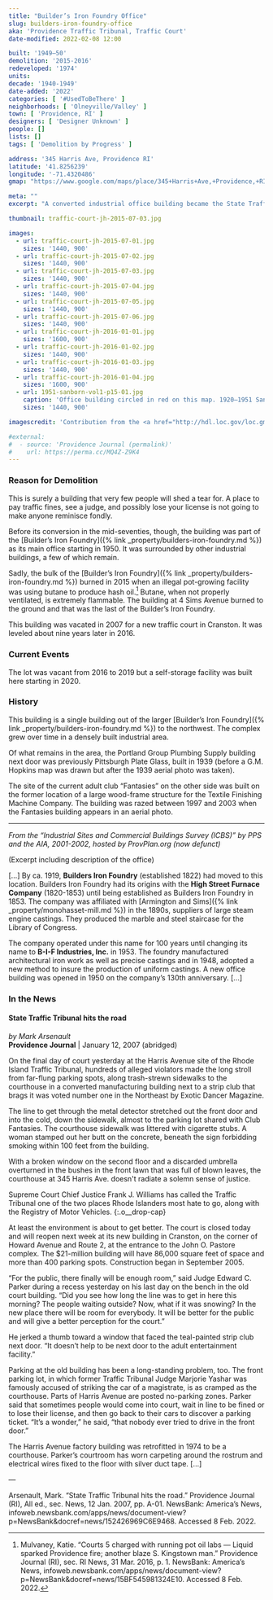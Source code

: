 ```yaml
---
title: "Builder’s Iron Foundry Office"
slug: builders-iron-foundry-office
aka: 'Providence Traffic Tribunal, Traffic Court'
date-modified: 2022-02-08 12:00

built: '1949–50'
demolition: '2015-2016'
redeveloped: '1974'
units:
decade: '1940-1949'
date-added: '2022'
categories: [ '#UsedToBeThere' ]
neighborhoods: [ 'Olneyville/Valley' ]
town: [ 'Providence, RI' ]
designers: [ 'Designer Unknown' ]
people: []
lists: []
tags: [ 'Demolition by Progress' ]

address: '345 Harris Ave, Providence RI'
latitude: '41.8256239'
longitude: '-71.4320486'
gmap: "https://www.google.com/maps/place/345+Harris+Ave,+Providence,+RI+02909/@41.8256239,-71.4320486,20z/data=!4m13!1m7!3m6!1s0x89e4459910c31c73:0x2406ee2a749e42d5!2sHarris+Ave,+Providence,+RI!3b1!8m2!3d41.825502!4d-71.4312409!3m4!1s0x89e445a0f22cb0cb:0x975da3abb511e5b9!8m2!3d41.8258013!4d-71.4318042"

meta: ""
excerpt: "A converted industrial office building became the State Traffic Tribunal but closed for better digs"

thumbnail: traffic-court-jh-2015-07-03.jpg

images:
  - url: traffic-court-jh-2015-07-01.jpg
    sizes: '1440, 900'
  - url: traffic-court-jh-2015-07-02.jpg
    sizes: '1440, 900'
  - url: traffic-court-jh-2015-07-03.jpg
    sizes: '1440, 900'
  - url: traffic-court-jh-2015-07-04.jpg
    sizes: '1440, 900'
  - url: traffic-court-jh-2015-07-05.jpg
    sizes: '1440, 900'
  - url: traffic-court-jh-2015-07-06.jpg
    sizes: '1440, 900'
  - url: traffic-court-jh-2016-01-01.jpg
    sizes: '1600, 900'
  - url: traffic-court-jh-2016-01-02.jpg
    sizes: '1440, 900'
  - url: traffic-court-jh-2016-01-03.jpg
    sizes: '1440, 900'
  - url: traffic-court-jh-2016-01-04.jpg
    sizes: '1600, 900'
  - url: 1951-sanborn-vol1-p15-01.jpg
    caption: 'Office building circled in red on this map. 1920–1951 Sanborn Map, Volume 1, Plate 15 — Library of Congress, Geography and Map Division'
    sizes: '1440, 900'

imagescredit: 'Contribution from the <a href="http://hdl.loc.gov/loc.gmd/g3774pm.g3774pm_g08099195101" target="_blank">Library of Congress</a>'

#external:
#  - source: 'Providence Journal (permalink)'
#    url: https://perma.cc/MQ4Z-Z9K4
---
```


### Reason for Demolition

This is surely a building that very few people will shed a tear for. A place to pay traffic fines, see a judge, and possibly lose your license is not going to make anyone reminisce fondly. 

Before its conversion in the mid-seventies, though, the building was part of the [Builder’s Iron Foundry]({% link _property/builders-iron-foundry.md %}) as its main office starting in 1950. It was surrounded by other industrial buildings, a few of which remain. 

Sadly, the bulk of the [Builder’s Iron Foundry]({% link _property/builders-iron-foundry.md %}) burned in 2015 when an illegal pot-growing facility was using butane to produce hash oil.[^1] Butane, when not properly ventilated, is extremely flammable. The building at 4 Sims Avenue burned to the ground and that was the last of the Builder’s Iron Foundry. 

[^1]: Mulvaney, Katie. “Courts 5 charged with running pot oil labs — Liquid sparked Providence fire; another blaze S. Kingstown man.” Providence Journal (RI), sec. RI News, 31 Mar. 2016, p. 1. NewsBank: America’s News, infoweb.newsbank.com/apps/news/document-view?p=NewsBank&docref=news/15BF545981324E10. Accessed 8 Feb. 2022.

This building was vacated in 2007 for a new traffic court in Cranston. It was leveled about nine years later in 2016. 


### Current Events

The lot was vacant from 2016 to 2019 but a self-storage facility was built here starting in 2020. 


### History

This building is a single building out of the larger [Builder’s Iron Foundry]({% link _property/builders-iron-foundry.md %}) to the northwest. The complex grew over time in a densely built industrial area. 

Of what remains in the area, the Portland Group Plumbing Supply building next door was previously Pittsburgh Plate Glass, built in 1939 (before a G.M. Hopkins map was drawn but after the 1939 aerial photo was taken). 

The site of the current adult club “Fantasies” on the other side was built on the former location of a large wood-frame structure for the Textile Finishing Machine Company. The building was razed between 1997 and 2003 when the Fantasies building appears in an aerial photo.  

***

_From the “Industrial Sites and Commercial Buildings Survey (ICBS)” by PPS and the AIA, 2001-2002, hosted by ProvPlan.org (now defunct)_

(Excerpt including description of the office)

[…] By ca. 1919, **Builders Iron Foundry** (established 1822) had moved to this location. Builders Iron Foundry had its origins with the **High Street Furnace Company** (1820-1853) until being established as Builders Iron Foundry in 1853. The company was affiliated with [Armington and Sims]({% link _property/monohasset-mill.md %}) in the 1890s, suppliers of large steam engine castings. They produced the marble and steel staircase for the Library of Congress.

The company operated under this name for 100 years until changing its name to **B-I-F Industries, Inc.** in 1953. The foundry manufactured architectural iron work as well as precise castings and in 1948, adopted a new method to insure the production of uniform castings. A new office building was opened in 1950 on the company’s 130th anniversary. […]


### In the News

#### State Traffic Tribunal hits the road

_by Mark Arsenault_  
**Providence Journal** | January 12, 2007 (abridged)

On the final day of court yesterday at the Harris Avenue site of the Rhode Island Traffic Tribunal, hundreds of alleged violators made the long stroll from far-flung parking spots, along trash-strewn sidewalks to the courthouse in a converted manufacturing building next to a strip club that brags it was voted number one in the Northeast by Exotic Dancer Magazine.

The line to get through the metal detector stretched out the front door and into the cold, down the sidewalk, almost to the parking lot shared with Club Fantasies. The courthouse sidewalk was littered with cigarette stubs. A woman stamped out her butt on the concrete, beneath the sign forbidding smoking within 100 feet from the building.

With a broken window on the second floor and a discarded umbrella overturned in the bushes in the front lawn that was full of blown leaves, the courthouse at 345 Harris Ave. doesn't radiate a solemn sense of justice.

Supreme Court Chief Justice Frank J. Williams has called the Traffic Tribunal one of the two places Rhode Islanders most hate to go, along with the Registry of Motor Vehicles.
{:.o__drop-cap}

At least the environment is about to get better. The court is closed today and will reopen next week at its new building in Cranston, on the corner of Howard Avenue and Route 2, at the entrance to the John O. Pastore complex. The $21-million building will have 86,000 square feet of space and more than 400 parking spots. Construction began in September 2005.

“For the public, there finally will be enough room,” said Judge Edward C. Parker during a recess yesterday on his last day on the bench in the old court building. “Did you see how long the line was to get in here this morning? The people waiting outside? Now, what if it was snowing? In the new place there will be room for everybody. It will be better for the public and will give a better perception for the court.”

He jerked a thumb toward a window that faced the teal-painted strip club next door. “It doesn’t help to be next door to the adult entertainment facility.”

Parking at the old building has been a long-standing problem, too. The front parking lot, in which former Traffic Tribunal Judge Marjorie Yashar was famously accused of striking the car of a magistrate, is as cramped as the courthouse. Parts of Harris Avenue are posted no-parking zones. Parker said that sometimes people would come into court, wait in line to be fined or to lose their license, and then go back to their cars to discover a parking ticket. “It’s a wonder,” he said, “that nobody ever tried to drive in the front door.”

The Harris Avenue factory building was retrofitted in 1974 to be a courthouse. Parker’s courtroom has worn carpeting around the rostrum and electrical wires fixed to the floor with silver duct tape. […]

— 

Arsenault, Mark. “State Traffic Tribunal hits the road.” Providence Journal (RI), All ed., sec. News, 12 Jan. 2007, pp. A-01. NewsBank: America’s News, infoweb.newsbank.com/apps/news/document-view?p=NewsBank&docref=news/152426969C6E9468. Accessed 8 Feb. 2022.
